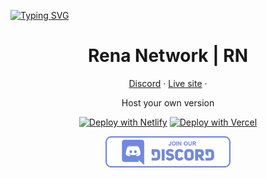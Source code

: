 [![Typing SVG](https://readme-typing-svg.herokuapp.com?lines=Heyo!;Im+a+HTML+and+CSS+coder)](https://git.io/typing-svg)

<h1 align="center">
Rena Network | RN
</h1>

<p align="center">
<a target="_blank" href="https://discord.gg/kG62BTDx">Discord</a> · 
<a target="_blank" href="https://rena.gq">Live site</a> · 

</p>

<div align='center'>
 
 
 


Host your own version


[![Deploy with Netlify](https://www.netlify.com/img/deploy/button.svg)](https://app.netlify.com/start/deploy?repository=https://github.com/renagamer101/renagamer101.github.io)
[![Deploy with Vercel](https://vercel.com/button)](https://vercel.com/new/clone?repository-url=https://github.com/renagamer101/renagamer101.github.io)


 <a target="_blank" href="https://discord.gg/zxeTgRc5rF">
<img width="200px" alt="Join our Discord" src="https://raw.githubusercontent.com/3kh0/3kh0.github.io/master/img/Join_Discord-logo.png">
</a>


  
 
 
 
 
 
 
 
 
 
 
 
 


